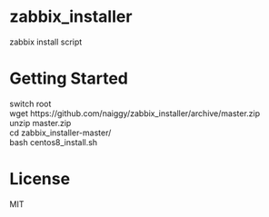 # zabbix_installer
zabbix install script

<h1>Getting Started</h1>
switch root<br>
wget https://github.com/naiggy/zabbix_installer/archive/master.zip<br>
unzip master.zip<br>
cd zabbix_installer-master/<br>
bash centos8_install.sh<br>

<h1>License</h1>
MIT
